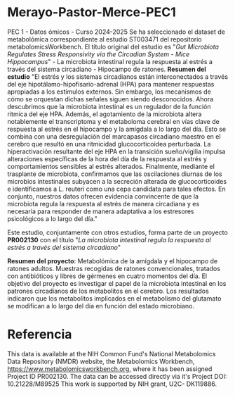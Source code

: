 # Merayo-Pastor-Merce-PEC1
PEC 1 - Datos ómicos - Curso 2024-2025
Se ha seleccionado el dataset de metabolómica correspondiente al estudio ST003471 del repositorio metabolomicsWorkbench.
El título original del estudio es "*Gut Microbiota Regulates Stress Responsivity via the Circadian System - Mice Hippocampus*" - La microbiota intestinal regula la respuesta al estrés a través del sistema circadiano - Hipocampo de ratones.
**Resumen del estudio**
"El estrés y los sistemas circadianos están interconectados a través del eje hipotálamo-hipofisario-adrenal (HPA) para mantener respuestas apropiadas a los estímulos externos. Sin embargo, los mecanismos de cómo se orquestan dichas señales siguen siendo desconocidos. Ahora descubrimos que la microbiota intestinal es un regulador de la función rítmica del eje HPA. Además, el agotamiento de la microbiota altera notablemente el transcriptoma y el metaboloma cerebral en vías clave de respuesta al estrés en el hipocampo y la amígdala a lo largo del día. Esto se combina con una desregulación del marcapasos circadiano maestro en el cerebro que resultó en una ritmicidad glucocorticoidea perturbada. La hiperactivación resultante del eje HPA en la transición sueño/vigilia impulsa alteraciones específicas de la hora del día de la respuesta al estrés y comportamientos sensibles al estrés alterados. Finalmente, mediante el trasplante de microbiota, confirmamos que las oscilaciones diurnas de los microbios intestinales subyacen a la secreción alterada de glucocorticoides e identificamos a L. reuteri como una cepa candidata para tales efectos. En conjunto, nuestros datos ofrecen evidencia convincente de que la microbiota regula la respuesta al estrés de manera circadiana y es necesaria para responder de manera adaptativa a los estresores psicológicos a lo largo del día."

Este estudio, conjuntamente con otros estudios, forma parte de un proyecto **PR002130** con el título "*La microbiota intestinal regula la respuesta al estrés a través del sistema circadiano*"

**Resumen del proyecto**:
Metabolómica de la amígdala y el hipocampo de ratones adultos. Muestras recogidas de ratones convencionales, tratados con antibióticos y libres de gérmenes en cuatro momentos del día. El objetivo del proyecto es investigar el papel de la microbiota intestinal en los patrones circadianos de los metabolitos en el cerebro. Los resultados indicaron que los metabolitos implicados en el metabolismo del glutamato se modifican a lo largo del día en función del estado microbiano.

# Referencia
This data is available at the NIH Common Fund's National Metabolomics Data Repository (NMDR) website, the Metabolomics Workbench, https://www.metabolomicsworkbench.org, where it has been assigned Project ID PR002130. The data can be accessed directly via it's Project DOI: 10.21228/M89525 This work is supported by NIH grant, U2C- DK119886.
